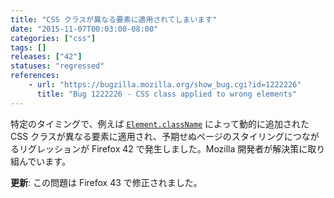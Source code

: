 ```yaml
---
title: "CSS クラスが異なる要素に適用されてしまいます"
date: "2015-11-07T00:03:00-08:00"
categories: ["css"]
tags: []
releases: ["42"]
statuses: "regressed"
references:
    - url: "https://bugzilla.mozilla.org/show_bug.cgi?id=1222226"
      title: "Bug 1222226 - CSS class applied to wrong elements"
---
```

特定のタイミングで、例えば [`Element.className`](https://developer.mozilla.org/docs/Web/API/Element/className) によって動的に追加された CSS クラスが異なる要素に適用され、予期せぬページのスタイリングにつながるリグレッションが Firefox 42 で発生しました。Mozilla 開発者が解決策に取り組んでいます。

**更新**: この問題は Firefox 43 で修正されました。
